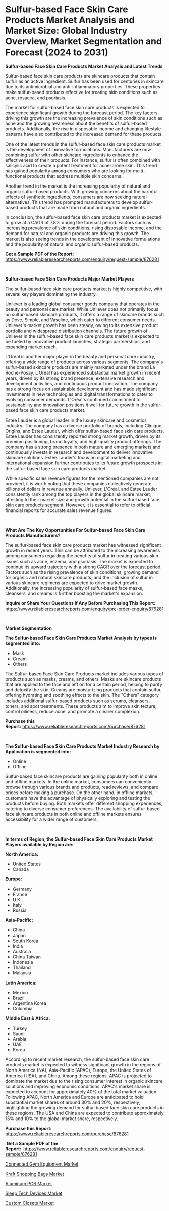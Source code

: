<p><h1>Sulfur-based Face Skin Care Products Market Analysis and Market Size: Global Industry Overview, Market Segmentation and Forecast (2024 to 2031)</h1></p><p><strong>Sulfur-based Face Skin Care Products Market Analysis and Latest Trends</strong></p>
<p><p>Sulfur-based face skin care products are skincare products that contain sulfur as an active ingredient. Sulfur has been used for centuries in skincare due to its antimicrobial and anti-inflammatory properties. These properties make sulfur-based products effective for treating skin conditions such as acne, rosacea, and psoriasis.</p><p>The market for sulfur-based face skin care products is expected to experience significant growth during the forecast period. The key factors driving this growth are the increasing prevalence of skin conditions such as acne and the growing awareness about the benefits of sulfur-based products. Additionally, the rise in disposable income and changing lifestyle patterns have also contributed to the increased demand for these products.</p><p>One of the latest trends in the sulfur-based face skin care products market is the development of innovative formulations. Manufacturers are now combining sulfur with other skincare ingredients to enhance the effectiveness of their products. For instance, sulfur is often combined with salicylic acid to create a potent treatment for acne-prone skin. This trend has gained popularity among consumers who are looking for multi-functional products that address multiple skin concerns.</p><p>Another trend in the market is the increasing popularity of natural and organic sulfur-based products. With growing concerns about the harmful effects of synthetic ingredients, consumers are now seeking natural alternatives. This trend has prompted manufacturers to develop sulfur-based products that are made from natural and organic ingredients.</p><p>In conclusion, the sulfur-based face skin care products market is expected to grow at a CAGR of 7.8% during the forecast period. Factors such as increasing prevalence of skin conditions, rising disposable income, and the demand for natural and organic products are driving this growth. The market is also seeing trends in the development of innovative formulations and the popularity of natural and organic sulfur-based products.</p></p>
<p><strong>Get a Sample PDF of the Report:&nbsp;</strong> <a href="https://www.reliableresearchreports.com/enquiry/request-sample/876281">https://www.reliableresearchreports.com/enquiry/request-sample/876281</a></p>
<p>&nbsp;</p>
<p><strong>Sulfur-based Face Skin Care Products Major Market Players</strong></p>
<p><p>The sulfur-based face skin care products market is highly competitive, with several key players dominating the industry.</p><p>Unilever is a leading global consumer goods company that operates in the beauty and personal care market. While Unilever does not primarily focus on sulfur-based skincare products, it offers a range of skincare brands such as Dove, Simple, and Vaseline, which cater to different consumer needs. Unilever's market growth has been steady, owing to its extensive product portfolio and widespread distribution channels. The future growth of Unilever in the sulfur-based face skin care products market is expected to be fueled by innovative product launches, strategic partnerships, and expanding market reach.</p><p>L'Oréal is another major player in the beauty and personal care industry, offering a wide range of products across various segments. The company's sulfur-based skincare products are mainly marketed under the brand La Roche-Posay. L'Oréal has experienced substantial market growth in recent years, driven by its strong brand presence, extensive research and development activities, and continuous product innovation. The company has a strong focus on sustainable development and has made significant investments in new technologies and digital transformations to cater to evolving consumer demands. L'Oréal's continued commitment to sustainability and innovation positions it well for future growth in the sulfur-based face skin care products market.</p><p>Estee Lauder is a global leader in the luxury skincare and cosmetics industry. The company has a diverse portfolio of brands, including Clinique, Origins, and Estee Lauder, which offer sulfur-based face skin care products. Estee Lauder has consistently reported strong market growth, driven by its premium positioning, brand loyalty, and high-quality product offerings. The company has a strong presence in both mature and emerging markets and continuously invests in research and development to deliver innovative skincare solutions. Estee Lauder's focus on digital marketing and international expansion further contributes to its future growth prospects in the sulfur-based face skin care products market.</p><p>While specific sales revenue figures for the mentioned companies are not provided, it is worth noting that these companies collectively generate billions of dollars in revenue annually. Unilever, L'Oréal, and Estee Lauder consistently rank among the top players in the global skincare market, attesting to their market size and growth potential in the sulfur-based face skin care products segment. However, it is essential to refer to official financial reports for accurate sales revenue figures.</p></p>
<p>&nbsp;</p>
<p><strong>What Are The Key Opportunities For Sulfur-based Face Skin Care Products Manufacturers?</strong></p>
<p><p>The sulfur-based face skin care products market has witnessed significant growth in recent years. This can be attributed to the increasing awareness among consumers regarding the benefits of sulfur in treating various skin issues such as acne, eczema, and psoriasis. The market is expected to continue its upward trajectory with a strong CAGR over the forecast period. Factors such as the rising prevalence of skin conditions, growing demand for organic and natural skincare products, and the inclusion of sulfur in various skincare regimens are expected to drive market growth. Additionally, the increasing popularity of sulfur-based face masks, cleansers, and creams is further boosting the market's expansion.</p></p>
<p><strong>Inquire or Share Your Questions If Any Before Purchasing This Report:</strong> <a href="https://www.reliableresearchreports.com/enquiry/pre-order-enquiry/876281">https://www.reliableresearchreports.com/enquiry/pre-order-enquiry/876281</a></p>
<p>&nbsp;</p>
<p><strong>Market Segmentation</strong></p>
<p><strong>The Sulfur-based Face Skin Care Products Market Analysis by types is segmented into:</strong></p>
<p><ul><li>Mask</li><li>Cream</li><li>Others</li></ul></p>
<p><p>The Sulfur-based Face Skin Care Products market includes various types of products such as masks, creams, and others. Masks are skincare products that are applied to the face and left on for a certain period, helping to purify and detoxify the skin. Creams are moisturizing products that contain sulfur, offering hydrating and soothing effects to the skin. The "Others" category includes additional sulfur-based products such as serums, cleansers, toners, and spot treatments. These products aim to improve skin texture, control oiliness, reduce acne, and promote a clearer complexion.</p></p>
<p><strong>Purchase this Report:&nbsp;</strong><a href="https://www.reliableresearchreports.com/purchase/876281">https://www.reliableresearchreports.com/purchase/876281</a></p>
<p>&nbsp;</p>
<p><strong>The Sulfur-based Face Skin Care Products Market Industry Research by Application is segmented into:</strong></p>
<p><ul><li>Online</li><li>Offline</li></ul></p>
<p><p>Sulfur-based face skincare products are gaining popularity both in online and offline markets. In the online market, consumers can conveniently browse through various brands and products, read reviews, and compare prices before making a purchase. On the other hand, in offline markets, customers have the advantage of physically exploring and testing the products before buying. Both markets offer different shopping experiences, catering to diverse consumer preferences. The availability of sulfur-based face skincare products in both online and offline markets ensures accessibility for a wider range of customers.</p></p>
<p>&nbsp;</p>
<p><strong>In terms of Region, the Sulfur-based Face Skin Care Products Market Players available by Region are:</strong></p>
<p>
    <p> <strong> North America: </strong>
        <ul>
            <li>United States</li>
            <li>Canada</li>
        </ul>
        </p> 
    <p> <strong> Europe: </strong>
        <ul>
            <li>Germany</li>
            <li>France</li>
            <li>U.K.</li>
            <li>Italy</li>
            <li>Russia</li>
        </ul>
        </p> 
    <p> <strong> Asia-Pacific: </strong>
        <ul>
            <li>China</li>
            <li>Japan</li>
            <li>South Korea</li>
            <li>India</li>
            <li>Australia</li>
            <li>China Taiwan</li>
            <li>Indonesia</li>
            <li>Thailand</li>
            <li>Malaysia</li>
        </ul>
        </p> 
    <p> <strong> Latin America: </strong>
        <ul>
            <li>Mexico</li>
            <li>Brazil</li>
            <li>Argentina Korea</li>
            <li>Colombia</li>
        </ul>
        </p> 
    <p> <strong> Middle East & Africa: </strong>
        <ul>
            <li>Turkey</li>
            <li>Saudi</li>
            <li>Arabia</li>
            <li>UAE</li>
            <li>Korea</li>
        </ul>
    </p>
    </p>
<p><p>According to recent market research, the sulfur-based face skin care products market is expected to witness significant growth in the regions of North America (NA), Asia-Pacific (APAC), Europe, the United States of America (USA), and China. Among these regions, APAC is projected to dominate the market due to the rising consumer interest in organic skincare solutions and improving economic conditions. APAC's market share is expected to account for approximately 40% of the total market valuation. Following APAC, North America and Europe are anticipated to hold substantial market shares of around 30% and 20%, respectively, highlighting the growing demand for sulfur-based face skin care products in these regions. The USA and China are expected to contribute approximately 15% and 10% to the global market share, respectively.</p></p>
<p><strong>Purchase this Report: </strong><a href="https://www.reliableresearchreports.com/purchase/876281">https://www.reliableresearchreports.com/purchase/876281</a></p>
<p>&nbsp;<strong>Get a Sample PDF of the Report:&nbsp;&nbsp;</strong><a href="https://www.reliableresearchreports.com/enquiry/request-sample/876281">https://www.reliableresearchreports.com/enquiry/request-sample/876281</a></p>
<p><strong></strong></p>
<p><p><a href="https://medium.com/p/214ae87aa223/edit">Connected Gym Equipment Market</a></p><p><a href="https://medium.com/p/4e340485fca5/edit">Kraft Shopping Bags Market</a></p><p><a href="https://medium.com/@patrickbrooks1913/aluminum-pcb-market-furnishes-information-on-market-share-market-trends-and-market-growth-259e8e3de6a8">Aluminum PCB Market</a></p><p><a href="https://medium.com/@patrickbrooks1913/sleep-tech-devices-market-trends-and-market-analysis-forecasted-for-period-2024-2031-5afbeff0b26a">Sleep Tech Devices Market</a></p><p><a href="https://medium.com/p/9ede951f5e07/edit">Custom Closets Market</a></p></p>